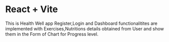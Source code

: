 # React + Vite
This is Health Well app
Register,Login and Dashboard functionalitites are implemented with Exercises,Nutritions details obtained
from User and show them in the Form of Chart for Progress level.